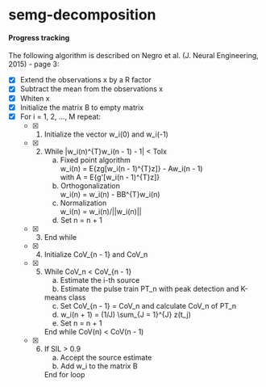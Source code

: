 # semg-decomposition

#### Progress tracking

The following algorithm is described on Negro et al. (J. Neural Engineering,
2015) - page 3:

- [x] Extend the observations x by a R factor
- [x] Subtract the mean from the observations x
- [x] Whiten x
- [x] Initialize the matrix B to empty matrix
- [x] For i = 1, 2, ..., M repeat:
    - [x] 1. Initialize the vector w\_i(0) and w\_i(-1)
    - [x] 2. While |w\_i(n)^{T}w\_i(n - 1) - 1| < Tolx<br>
          &nbsp;&nbsp;&nbsp;&nbsp;a. Fixed point algorithm<br>
            &nbsp;&nbsp;&nbsp;&nbsp;&nbsp;&nbsp;&nbsp;&nbsp;w_i(n) = E{zg[w_i(n - 1)^{T}z]} - Aw_i(n - 1)<br>
            &nbsp;&nbsp;&nbsp;&nbsp;&nbsp;&nbsp;&nbsp;&nbsp;with A = E{g'[w_i(n - 1)^{T}z]}<br>
          &nbsp;&nbsp;&nbsp;&nbsp;b. Orthogonalization<br>
            &nbsp;&nbsp;&nbsp;&nbsp;&nbsp;&nbsp;&nbsp;&nbsp;w_i(n) = w_i(n) - BB^{T}w_i(n)<br>
          &nbsp;&nbsp;&nbsp;&nbsp;c. Normalization<br>
            &nbsp;&nbsp;&nbsp;&nbsp;&nbsp;&nbsp;&nbsp;&nbsp;w_i(n) = w_i(n)/||w_i(n)||<br>
          &nbsp;&nbsp;&nbsp;&nbsp;d. Set n = n + 1<br>
    - [x] 3. End while
    - [x] 4. Initialize CoV_{n - 1} and CoV\_n
    - [x] 5. While CoV\_n < CoV_{n - 1}<br>
          &nbsp;&nbsp;&nbsp;&nbsp;a. Estimate the i-th source<br>
          &nbsp;&nbsp;&nbsp;&nbsp;b. Estimate the pulse train PT_n with peak detection and K-means class<br>
          &nbsp;&nbsp;&nbsp;&nbsp;c. Set CoV_{n - 1} = CoV_n and calculate CoV_n of PT_n<br>
          &nbsp;&nbsp;&nbsp;&nbsp;d. w_i(n + 1) = (1/J) \sum_{J = 1}^{J} z(t_j)<br>
          &nbsp;&nbsp;&nbsp;&nbsp;e. Set n = n + 1<br>
      End while CoV(n) < CoV(n - 1)
    - [x] 6. If SIL > 0.9<br>
          &nbsp;&nbsp;&nbsp;&nbsp;a. Accept the source estimate<br>
          &nbsp;&nbsp;&nbsp;&nbsp;b. Add w_i to the matrix B<br>
    End for loop
